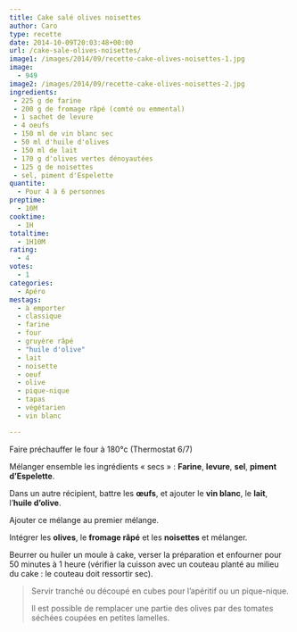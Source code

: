```yaml
---
title: Cake salé olives noisettes
author: Caro
type: recette
date: 2014-10-09T20:03:48+00:00
url: /cake-sale-olives-noisettes/
image1: /images/2014/09/recette-cake-olives-noisettes-1.jpg
image:
  - 949
image2: /images/2014/09/recette-cake-olives-noisettes-2.jpg
ingredients:
 - 225 g de farine
 - 200 g de fromage râpé (comté ou emmental)
 - 1 sachet de levure
 - 4 oeufs
 - 150 ml de vin blanc sec
 - 50 ml d'huile d'olives
 - 150 ml de lait
 - 170 g d'olives vertes dénoyautées
 - 125 g de noisettes
 - sel, piment d'Espelette
quantite:
  - Pour 4 à 6 personnes
preptime:
  - 10M
cooktime:
  - 1H
totaltime:
  - 1H10M
rating:
  - 4
votes:
  - 1
categories:
  - Apéro
mestags:
  - à emporter
  - classique
  - farine
  - four
  - gruyère râpé
  - "huile d'olive"
  - lait
  - noisette
  - oeuf
  - olive
  - pique-nique
  - tapas
  - végétarien
  - vin blanc

---
```

Faire préchauffer le four à 180°c (Thermostat 6/7)

Mélanger ensemble les ingrédients « secs » : **Farine**, **levure**, **sel**, **piment d&rsquo;Espelette**.

Dans un autre récipient, battre les **œufs**, et ajouter le **vin blanc**, le **lait**, l&rsquo;**huile d&rsquo;olive**.

Ajouter ce mélange au premier mélange.

Intégrer les **olives**, le **fromage râpé** et les **noisettes** et mélanger.

Beurrer ou huiler un moule à cake, verser la préparation et enfourner pour 50 minutes à 1 heure (vérifier la cuisson avec un couteau planté au milieu du cake : le couteau doit ressortir sec).

> Servir tranché ou découpé en cubes pour l&rsquo;apéritif ou un pique-nique.
> 
> Il est possible de remplacer une partie des olives par des tomates séchées coupées en petites lamelles.